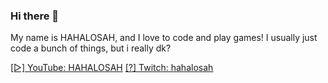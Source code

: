 ### Hi there 👋

<!--
**HAHALOSAH/HAHALOSAH** is a ✨ _special_ ✨ repository because its `README.md` (this file) appears on your GitHub profile.

Here are some ideas to get you started:

- 🔭 I’m currently working on ...
- 🌱 I’m currently learning ...
- 👯 I’m looking to collaborate on ...
- 🤔 I’m looking for help with ...
- 💬 Ask me about ...
- 📫 How to reach me: ...
- 😄 Pronouns: ...
- ⚡ Fun fact: ...
-->
My name is HAHALOSAH, and I love to code and play games! I usually just code a bunch of things, but i really dk?

[[▷] YouTube: HAHALOSAH](https://www.youtube.com/channel/UCmeqYVnfh2xfUrtVO3a9aoA)
[[?] Twitch: hahalosah](https://www.twitch.tv/hahalosah)


  
